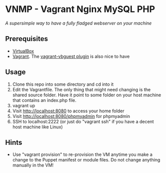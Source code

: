 VNMP - Vagrant Nginx MySQL PHP
================================
*A supersimple way to have a fully fladged webserver on your machine*

Prerequisites
-------------

* [VirtualBox](http://www.virtualbox.org)
* [Vagrant](http://www.vagrantup.com). The [vagrant-vbguest plugin](http://blog.carlossanchez.eu/2012/05/03/automatically-download-and-install-virtualbox-guest-additions-in-vagrant/) is also nice to have

Usage
-----

1. Clone this repo into some directory and cd into it
2. Edit the Vagrantfile. The only thing that might need changing is the shared source folder. Have it point to some folder on your host machine that contains an index.php file.
3. vagrant up
4. Visit [http://localhost:8080](http://localhost:8080) to access your home folder
5. Visit [http://localhost:8080/phpmyadmin](http://localhost:8080/phpmyadmin) for phpmyadmin
6. SSH to localhost:2222 (or just do "vagrant ssh" if you have a decent host machine like Linux)

Hints
-----

* Use "vagrant provision" to re-provision the VM anytime you make a change to the Puppet manifest or module files. Do not change anything manually in the VM!
